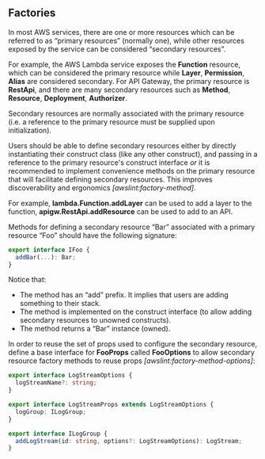 ## Factories

In most AWS services, there are one or more resources which can be referred to as
“primary resources” (normally one), while other resources exposed by the service
can be considered “secondary resources”.

For example, the AWS Lambda service exposes the **Function** resource, which can
be considered the primary resource while **Layer**, **Permission**, **Alias**
are considered secondary. For API Gateway, the primary resource is **RestApi**,
and there are many secondary resources such as **Method**, **Resource**,
**Deployment**, **Authorizer**.

Secondary resources are normally associated with the primary resource (i.e. a
reference to the primary resource must be supplied upon initialization).

Users should be able to define secondary resources either by directly
instantiating their construct class (like any other construct), and passing in a
reference to the primary resource's construct interface *or* it is recommended
to implement convenience methods on the primary resource that will facilitate
defining secondary resources. This improves discoverability and ergonomics
_[awslint:factory-method]_.

For example, **lambda.Function.addLayer** can be used to add a layer to the
function, **apigw.RestApi.addResource** can be used to add to an API.

Methods for defining a secondary resource “Bar” associated with a primary
resource “Foo” should have the following signature:

```ts
export interface IFoo {
  addBar(...): Bar;
}
```

Notice that:

* The method has an “add” prefix.
  It implies that users are adding something to their stack.
* The method is implemented on the construct interface
  (to allow adding secondary resources to unowned constructs).
* The method returns a “Bar” instance (owned).

In order to reuse the set of props used to configure the secondary resource,
define a base interface for **FooProps** called **FooOptions** to allow
secondary resource factory methods to reuse props
_[awslint:factory-method-options]_:

```ts
export interface LogStreamOptions {
  logStreamName?: string;
}

export interface LogStreamProps extends LogStreamOptions {
  logGroup: ILogGroup;
}

export interface ILogGroup {
  addLogStream(id: string, options?: LogStreamOptions): LogStream;
}
```